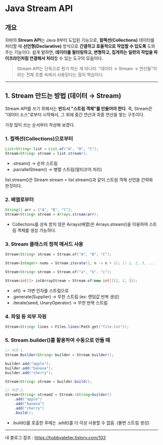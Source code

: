 # Java Stream API

## 개요

자바의 **Stream API**는 Java 8부터 도입된 기능으로, **컬렉션(Collections)** 데이터를 처리할 때 **선언형(Declarative)** 방식으로 **간결하고 효율적으로 작업할 수 있도록** 도와주는 기능이다.
쉽게 말하면, **데이터를 필터링하고, 변형하고, 집게하는 일련의 작업을 파이프라인처럼 연결해서 처리**할 수 있는 도구의 모음이다.

> Stream API는 단독으로 뭔가 하는 게 아니라.
> "데이터 → Stream → 연산들"이라는 전체 흐름 속에서 사용된다는 점이 핵심이다.

* * *

## 1. Stream 만드는 방법 (데이터 → Stream)

Stream API를 쓰기 위해서는 **반드시 "스트림 객체"를 만들어야 한다**. 즉, Stream은 "데이터 소스"로부터 시작해서, 그 위에 중간 연산과 최종 연산을 쌓는 구조이다.

가장 많이 쓰는 순서부터 작성해 보겠다.

### 1. 컬렉션(Collections)으로부터

``` java
List<String> list = List.of("A", "B", "C");
Stream<String> stream = list.stream();
```

* .stream() → 순차 스트림
* .parrallelStream() → 병렬 스트림(멀티코어 처리)

list.stream()은 Stream<String> stream = list.stream()과 같이 스트림 객체 선언을 간략화 한것이다.

### 2. 배열로부터

``` java
String[] arr = {"A", "B", "C"};
Stream<String> stream = Arrays.stream(arr);
```

* Collections를 상속 받지 않은 Arrays(배열)은 Arrays.stream()을 이용하여 스트림 객체를 생성 가능하다.

### 3. Stream 클래스의 정적 메서드 사용

``` java
Stream<String> stream = Stream.of("A", "B", "C");

Stream<Integer> nums = Stream.iterate(1, n -> n + 1); // 1, 2, 3, ...

Stream<String> stream = Stream.of("a", "b", "c"); 

Stream<int[]> intArrayStream = Stream.of(new int[]{1, 2, 3});
```

* .of() → 가변 인자를 스트림으로
* .generate(Supplier) → 무한 스트림 (ex: 랜덤값 반복 생성)
* .iterate(seed, UnaryOperator) → 무한 반복 스트림

### 4. 파일 등 외부 자원

``` java
Stream<String> lines = Files.lines(Path.get("file.txt"));
```

### 5. Stream.builder()를 활용하여 수동으로 만들 때

``` java
// 버전 1.
Stream.Builder<String> builder = Stream.builder();

builder.add("apple");
builder.add("banana");
builder.add("cherry");

Stream<String> stream = builder.build();

// 버전 2.
Stream<String> stream2 = Stream.<String>builder()
    .add("apple")
    .add("banana")
    .add("cherry")
    .build();
```

* .build()를 호출한 후에는 .add()를 더 이상 사용할 수 없음. (불변 스트림 생성)


* * *

내 블로그 참조 : https://hobbyatelier.tistory.com/103